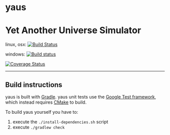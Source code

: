 # yaus
Yet Another Universe Simulator
==============================

linux, osx:
[![Build Status](https://travis-ci.org/apetrozzelli/yaus.png?branch=master)](https://travis-ci.org/apetrozzelli/yaus)

windows:
[![Build status](https://ci.appveyor.com/api/projects/status/navecp6nfn90tq0r/branch/master?svg=true)](https://ci.appveyor.com/project/apetrozzelli/yaus/branch/master)

[![Coverage Status](https://coveralls.io/repos/github/apetrozzelli/yaus/badge.svg?branch=master)](https://coveralls.io/github/apetrozzelli/yaus?branch=master)

***

Build instructions
------------------
yaus is built with [Gradle](http://gradle.org/ "Realize Build Happiness").
yaus unit tests use the [Google Test framework](https://github.com/google/googletest), which instead requires [CMake](https://cmake.org/) to build.

To build yaus yourself you have to:

1. execute the `./install-dependencies.sh` script
2. execute `./gradlew check`
